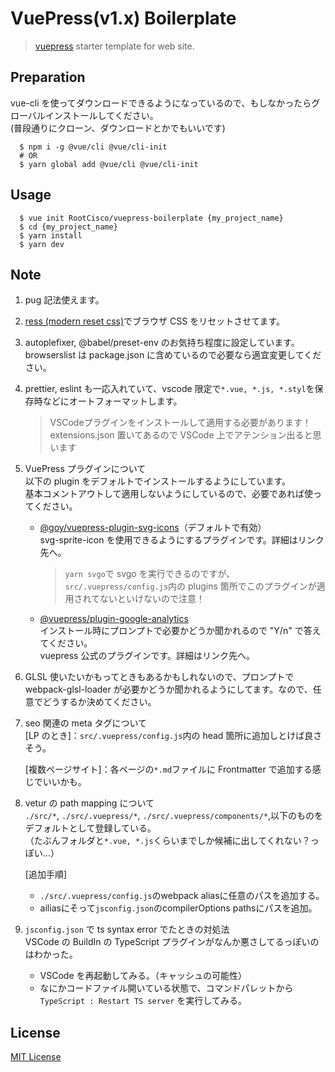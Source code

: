 # VuePress(v1.x) Boilerplate

> [vuepress](https://vuepress.vuejs.org/) starter template for web site.

## Preparation

vue-cli を使ってダウンロードできるようになっているので、もしなかったらグローバルインストールしてください。<br>
(普段通りにクローン、ダウンロードとかでもいいです)

      $ npm i -g @vue/cli @vue/cli-init
      # OR
      $ yarn global add @vue/cli @vue/cli-init

## Usage

      $ vue init RootCisco/vuepress-boilerplate {my_project_name}
      $ cd {my_project_name}
      $ yarn install
      $ yarn dev

## Note

1. pug 記法使えます。

2. [ress (modern reset css)](https://github.com/filipelinhares/ress)でブラウザ CSS をリセットさせてます。

3. autoplefixer, @babel/preset-env のお気持ち程度に設定しています。browserslist は package.json に含めているので必要なら適宜変更してください。

4. prettier, eslint も一応入れていて、vscode 限定で`*.vue, *.js, *.styl`を保存時などにオートフォーマットします。
   > VSCodeプラグインをインストールして適用する必要があります！<br>
   > extensions.json 置いてあるので VSCode 上でアテンション出ると思います

5. VuePress プラグインについて<br>
   以下の plugin をデフォルトでインストールするようにしています。<br>
   基本コメントアウトして適用しないようにしているので、必要であれば使ってください。

   - [@goy/vuepress-plugin-svg-icons](https://vp-icon.goyfe.com/guide/)（デフォルトで有効）<br>
     svg-sprite-icon を使用できるようにするプラグインです。詳細はリンク先へ。
     > `yarn svgo`で svgo を実行できるのですが、`src/.vuepress/config.js`内の plugins 箇所でこのプラグインが適用されてないといけないので注意！

   - [@vuepress/plugin-google-analytics](https://v1.vuepress.vuejs.org/plugin/official/plugin-google-analytics.html)<br>
     インストール時にプロンプトで必要かどうか聞かれるので "Y/n" で答えてください。<br>
     vuepress 公式のプラグインです。詳細はリンク先へ。

6. GLSL 使いたいかもってときもあるかもしれないので、プロンプトで webpack-glsl-loader が必要かどうか聞かれるようにしてます。なので、任意でどうするか決めてください。

7. seo 関連の meta タグについて<br>
   [LP のとき]：`src/.vuepress/config.js`内の head 箇所に追加しとけば良さそう。

   [複数ページサイト]：各ページの`*.md`ファイルに Frontmatter で追加する感じでいいかも。

8. vetur の path mapping について<br>
    `./src/*`, `./src/.vuepress/*`, `./src/.vuepress/components/*`,以下のものをデフォルトとして登録している。<br>
    （たぶんフォルダと`*.vue, *.js`くらいまでしか候補に出してくれない？っぽい...）

    [追加手順]
    - `./src/.vuepress/config.js`のwebpack aliasに任意のパスを追加する。
    - ailiasにそって`jsconfig.json`のcompilerOptions pathsにパスを追加。

9. `jsconfig.json` で ts syntax error でたときの対処法<br>
    VSCode の BuildIn の TypeScript プラグインがなんか悪さしてるっぽいのはわかった。

    - VSCode を再起動してみる。（キャッシュの可能性）
    - なにかコードファイル開いている状態で、コマンドパレットから`TypeScript : Restart TS server` を実行してみる。

## License

[MIT License](https://github.com/RootCisco/vuepress-boilerplate/blob/master/LICENSE)
